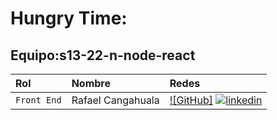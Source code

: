 #                                                                              Hungry Time:

## Equipo:s13-22-n-node-react


| Rol               | Nombre               | Redes                                                                                                                 |
| :---------------- | :------------------- | :---------------------------------------------------------------------------------------------------------------------|
| `Front End`       | Rafael Cangahuala    | [![GitHub]](https://github.com/rcpc265) [![linkedin](-https://img.shields.io/badge/any_text-you_like-blue)](https://www.linkedin.com/in/rafael-cangahuala-864748251/)       |
